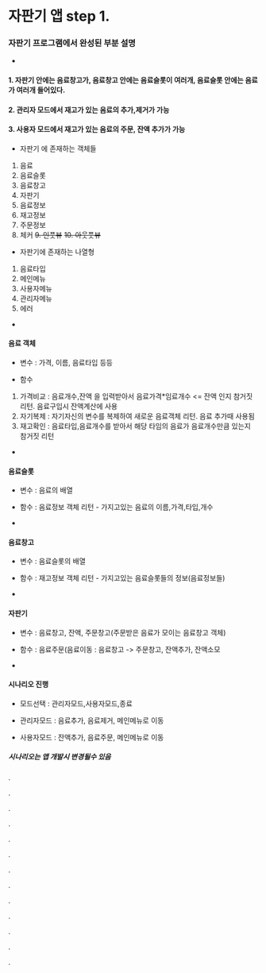 # 자판기 앱 step 1.

### 자판기 프로그램에서 완성된 부분 설명
-

#### 1. 자판기 안에는 음료창고가, 음료창고 안에는 음료슬롯이 여러개, 음료슬롯 안에는 음료가 여러개 들어있다.
#### 2. 관리자 모드에서 재고가 있는 음료의 추가,제거가 가능
#### 3. 사용자 모드에서 재고가 있는 음료의 주문, 잔액 추가가 가능

- 자판기 에 존재하는 객체들

1. 음료
2. 음료슬롯
3. 음료창고
4. 자판기
5. 음료정보
6. 재고정보
7. 주문정보
8. 체커
~~9. 인풋뷰~~
~~10. 아웃풋뷰~~

- 자판기에 존재하는 나열형

1. 음료타입
2. 메인메뉴
3. 사용자메뉴
4. 관리자메뉴
5. 에러

-

#### 음료 객체

- 변수 : 가격, 이름, 음료타입 등등

- 함수

1. 가격비교 : 음료개수,잔액 을 입력받아서 음료가격*임료개수 <= 잔액 인지 참거짓 리턴. 음료구입시 잔액계산에 사용
2. 자기복제 : 자기자신의 변수를 복제하여 새로운 음료객체 리턴. 음료 추가때 사용됨
3. 재고확인 : 음료타입,음료개수를 받아서 해당 타임의 음료가 음료개수만큼 있는지 참거짓 리턴

-

#### 음료슬롯

- 변수 : 음료의 배열

- 함수 : 음료정보 객체 리턴 - 가지고있는 음료의 이름,가격,타입,개수

-

#### 음료창고

- 변수 : 음료슬롯의 배열

- 함수 : 재고정보 객체 리턴 - 가지고있는 음료슬롯들의 정보(음료정보들)

-

#### 자판기 

- 변수 : 음료창고, 잔액, 주문창고(주문받은 음료가 모이는 음료창고 객체)

- 함수 : 음료주문(음료이동 : 음료창고 -> 주문창고, 잔액추가, 잔액소모

-

#### 시나리오 진행

- 모드선택 : 관리자모드,사용자모드,종료

- 관리자모드 : 음료추가, 음료제거, 메인메뉴로 이동
- 사용자모드 : 잔액추가, 음료주문, 메인메뉴로 이동

##### 시나리오는 앱 개발시 변경될수 있음

.

.

.

.

.

.

.

.

.

.

.

.

.
